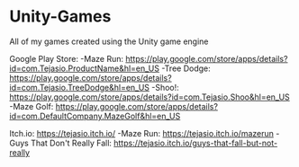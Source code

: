 # Unity-Games
All of my games created using the Unity game engine

Google Play Store:
-Maze Run:     https://play.google.com/store/apps/details?id=com.Tejasio.ProductName&hl=en_US
-Tree Dodge:   https://play.google.com/store/apps/details?id=com.Tejasio.TreeDodge&hl=en_US
-Shoo!:        https://play.google.com/store/apps/details?id=com.Tejasio.Shoo&hl=en_US
-Maze Golf:    https://play.google.com/store/apps/details?id=com.DefaultCompany.MazeGolf&hl=en_US

Itch.io: https://tejasio.itch.io/
-Maze Run: https://tejasio.itch.io/mazerun
-Guys That Don't Really Fall: https://tejasio.itch.io/guys-that-fall-but-not-really

